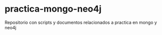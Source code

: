 # practica-mongo-neo4j
Repositorio con scripts y documentos relacionados a practica en mongo y neo4j

